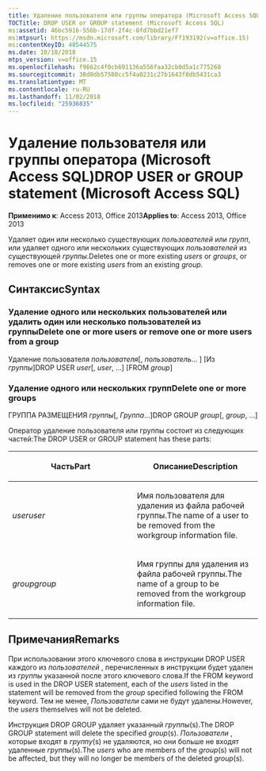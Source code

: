 ```yaml
---
title: Удаление пользователя или группы оператора (Microsoft Access SQL)
TOCTitle: DROP USER or GROUP statement (Microsoft Access SQL)
ms:assetid: 46bc5916-556b-17df-2f4c-8fd7bbd21ef7
ms:mtpsurl: https://msdn.microsoft.com/library/Ff193192(v=office.15)
ms:contentKeyID: 48544575
ms.date: 10/18/2018
mtps_version: v=office.15
ms.openlocfilehash: f9662c4f0cb691136a556faa32cb0d5a1c775268
ms.sourcegitcommit: 38d0db57580cc5f4a0231c27b1643f8db5431ca3
ms.translationtype: MT
ms.contentlocale: ru-RU
ms.lasthandoff: 11/02/2018
ms.locfileid: "25936835"
---
```

# <a name="drop-user-or-group-statement-microsoft-access-sql"></a><span data-ttu-id="04ae9-102">Удаление пользователя или группы оператора (Microsoft Access SQL)</span><span class="sxs-lookup"><span data-stu-id="04ae9-102">DROP USER or GROUP statement (Microsoft Access SQL)</span></span>

<span data-ttu-id="04ae9-103">**Применимо к**: Access 2013, Office 2013</span><span class="sxs-lookup"><span data-stu-id="04ae9-103">**Applies to**: Access 2013, Office 2013</span></span>

<span data-ttu-id="04ae9-104">Удаляет один или несколько существующих *пользователей* или *групп*, или удаляет одного или нескольких существующих *пользователей* из существующей *группы*.</span><span class="sxs-lookup"><span data-stu-id="04ae9-104">Deletes one or more existing *users* or *groups*, or removes one or more existing *users* from an existing *group*.</span></span>

## <a name="syntax"></a><span data-ttu-id="04ae9-105">Синтаксис</span><span class="sxs-lookup"><span data-stu-id="04ae9-105">Syntax</span></span>

### <a name="delete-one-or-more-users-or-remove-one-or-more-users-from-a-group"></a><span data-ttu-id="04ae9-106">Удаление одного или нескольких пользователей или удалить один или несколько пользователей из группы</span><span class="sxs-lookup"><span data-stu-id="04ae9-106">Delete one or more users or remove one or more users from a group</span></span>

<span data-ttu-id="04ae9-107">Удаление пользователя *пользователя*\[, *пользователь*... \] \[Из *группы*\]</span><span class="sxs-lookup"><span data-stu-id="04ae9-107">DROP USER *user*\[, *user*, …\] \[FROM *group*\]</span></span>

### <a name="delete-one-or-more-groups"></a><span data-ttu-id="04ae9-108">Удаление одного или нескольких групп</span><span class="sxs-lookup"><span data-stu-id="04ae9-108">Delete one or more groups</span></span>

<span data-ttu-id="04ae9-109">ГРУППА РАЗМЕЩЕНИЯ *группы*\[, *Группа*...\]</span><span class="sxs-lookup"><span data-stu-id="04ae9-109">DROP GROUP *group*\[, *group*, …\]</span></span>

<span data-ttu-id="04ae9-110">Оператор удаление пользователя или группы состоит из следующих частей:</span><span class="sxs-lookup"><span data-stu-id="04ae9-110">The DROP USER or GROUP statement has these parts:</span></span>

<table>
<colgroup>
<col style="width: 50%" />
<col style="width: 50%" />
</colgroup>
<thead>
<tr class="header">
<th><p><span data-ttu-id="04ae9-111">Часть</span><span class="sxs-lookup"><span data-stu-id="04ae9-111">Part</span></span></p></th>
<th><p><span data-ttu-id="04ae9-112">Описание</span><span class="sxs-lookup"><span data-stu-id="04ae9-112">Description</span></span></p></th>
</tr>
</thead>
<tbody>
<tr class="odd">
<td><p><span data-ttu-id="04ae9-113"><em>user</em></span><span class="sxs-lookup"><span data-stu-id="04ae9-113"><em>user</em></span></span></p></td>
<td><p><span data-ttu-id="04ae9-114">Имя пользователя для удаления из файла рабочей группы.</span><span class="sxs-lookup"><span data-stu-id="04ae9-114">The name of a user to be removed from the workgroup information file.</span></span></p></td>
</tr>
<tr class="even">
<td><p><span data-ttu-id="04ae9-115"><em>group</em></span><span class="sxs-lookup"><span data-stu-id="04ae9-115"><em>group</em></span></span></p></td>
<td><p><span data-ttu-id="04ae9-116">Имя группы для удаления из файла рабочей группы.</span><span class="sxs-lookup"><span data-stu-id="04ae9-116">The name of a group to be removed from the workgroup information file.</span></span></p></td>
</tr>
</tbody>
</table>


## <a name="remarks"></a><span data-ttu-id="04ae9-117">Примечания</span><span class="sxs-lookup"><span data-stu-id="04ae9-117">Remarks</span></span>

<span data-ttu-id="04ae9-118">При использовании этого ключевого слова в инструкции DROP USER каждого из *пользователей* , перечисленных в инструкции будет удален из *группы* указанной после этого ключевого слова.</span><span class="sxs-lookup"><span data-stu-id="04ae9-118">If the FROM keyword is used in the DROP USER statement, each of the *users* listed in the statement will be removed from the *group* specified following the FROM keyword.</span></span> <span data-ttu-id="04ae9-119">Тем не менее, *Пользователи* сами не будут удалены.</span><span class="sxs-lookup"><span data-stu-id="04ae9-119">However, the *users* themselves will not be deleted.</span></span>

<span data-ttu-id="04ae9-120">Инструкция DROP GROUP удаляет указанный *группы*(s).</span><span class="sxs-lookup"><span data-stu-id="04ae9-120">The DROP GROUP statement will delete the specified *group*(s).</span></span> <span data-ttu-id="04ae9-121">*Пользователи* , которые входят в *группу*(s) не удаляются, но они больше не входят удаленные *группы*(s).</span><span class="sxs-lookup"><span data-stu-id="04ae9-121">The *users* who are members of the *group*(s) will not be affected, but they will no longer be members of the deleted *group*(s).</span></span>

